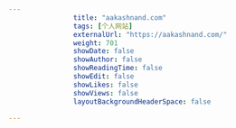 ---
                title: "aakashnand.com"
                tags: [个人网站]
                externalUrl: "https://aakashnand.com/"
                weight: 701
                showDate: false
                showAuthor: false
                showReadingTime: false
                showEdit: false
                showLikes: false
                showViews: false
                layoutBackgroundHeaderSpace: false
                ---

